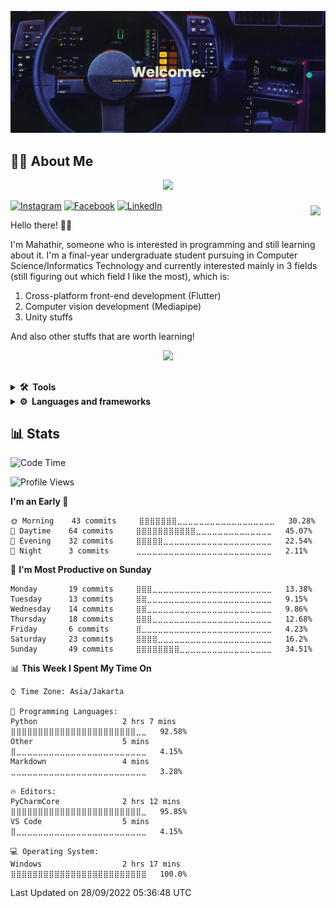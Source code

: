 


![alt text](https://github.com/achmadmahathirps/achmadmahathirps/blob/main/banner.png?raw=true)

## 👨‍💻 About Me

<p align="center">
  <img src="https://capsule-render.vercel.app/api?type=waving&color=gradient&height=60&section=header"/>
</p>

<a href="https://github.com/achmadmahathirps">
  <img align="right" style="margin:0.5rem" src="https://github-readme-stats.vercel.app/api/top-langs/?username=achmadmahathirps&hide=CMake,c%2B%2B,c,swift,kotlin,objective-c" />
</a>

[![Instagram](https://img.shields.io/badge/Instagram-%23E4405F.svg?style=for-the-badge&logo=Instagram&logoColor=white)](https://www.instagram.com/achmadmahathirps/)
[![Facebook](https://img.shields.io/badge/Facebook-%231877F2.svg?style=for-the-badge&logo=Facebook&logoColor=white)](https://web.facebook.com/jaya.jumpen/)
[![LinkedIn](https://img.shields.io/badge/linkedin-%230077B5.svg?style=for-the-badge&logo=linkedin&logoColor=white)](https://www.linkedin.com/in/achmadmahathirps/)

Hello there! 🙋‍♂️

I'm Mahathir, someone who is interested in programming and still learning about it. I'm a final-year undergraduate student pursuing in Computer Science/Informatics Technology and currently interested mainly in 3 fields (still figuring out which field I like the most), which is:
1. Cross-platform front-end development (Flutter)
3. Computer vision development (Mediapipe)
4. Unity stuffs

And also other stuffs that are worth learning!

<p align="center">
  <img src="https://capsule-render.vercel.app/api?type=waving&color=gradient&height=60&section=footer"/>
</p>
 
##
<details>
  <summary><b>🛠️&nbsp;&nbsp;Tools</b></summary>
  <br/>
  
  [![My Skills](https://skillicons.dev/icons?i=vscode,visualstudio,unity,androidstudio,git,linux&theme=light)](https://skillicons.dev)
  
</details>

<details>
  <summary><b>⚙&nbsp;&nbsp;Languages&nbsp;and&nbsp;frameworks</b></summary>
  <br>
  
  [![My Skills](https://skillicons.dev/icons?i=cs,javascript,py,dart,flutter&theme=light)](https://skillicons.dev)
</details>
 
## 📊 Stats

<!--START_SECTION:waka-->
![Code Time](http://img.shields.io/badge/Code%20Time-22%20hrs%2029%20mins-blue)

![Profile Views](http://img.shields.io/badge/Profile%20Views-0-blue)

**I'm an Early 🐤** 

```text
🌞 Morning    43 commits     ⣿⣿⣿⣿⣿⣿⣿⣀⣀⣀⣀⣀⣀⣀⣀⣀⣀⣀⣀⣀⣀⣀⣀⣀⣀   30.28% 
🌆 Daytime    64 commits     ⣿⣿⣿⣿⣿⣿⣿⣿⣿⣿⣿⣀⣀⣀⣀⣀⣀⣀⣀⣀⣀⣀⣀⣀⣀   45.07% 
🌃 Evening    32 commits     ⣿⣿⣿⣿⣿⣀⣀⣀⣀⣀⣀⣀⣀⣀⣀⣀⣀⣀⣀⣀⣀⣀⣀⣀⣀   22.54% 
🌙 Night      3 commits      ⣀⣀⣀⣀⣀⣀⣀⣀⣀⣀⣀⣀⣀⣀⣀⣀⣀⣀⣀⣀⣀⣀⣀⣀⣀   2.11%

```
📅 **I'm Most Productive on Sunday** 

```text
Monday       19 commits     ⣿⣿⣿⣀⣀⣀⣀⣀⣀⣀⣀⣀⣀⣀⣀⣀⣀⣀⣀⣀⣀⣀⣀⣀⣀   13.38% 
Tuesday      13 commits     ⣿⣿⣀⣀⣀⣀⣀⣀⣀⣀⣀⣀⣀⣀⣀⣀⣀⣀⣀⣀⣀⣀⣀⣀⣀   9.15% 
Wednesday    14 commits     ⣿⣿⣀⣀⣀⣀⣀⣀⣀⣀⣀⣀⣀⣀⣀⣀⣀⣀⣀⣀⣀⣀⣀⣀⣀   9.86% 
Thursday     18 commits     ⣿⣿⣿⣀⣀⣀⣀⣀⣀⣀⣀⣀⣀⣀⣀⣀⣀⣀⣀⣀⣀⣀⣀⣀⣀   12.68% 
Friday       6 commits      ⣿⣀⣀⣀⣀⣀⣀⣀⣀⣀⣀⣀⣀⣀⣀⣀⣀⣀⣀⣀⣀⣀⣀⣀⣀   4.23% 
Saturday     23 commits     ⣿⣿⣿⣿⣀⣀⣀⣀⣀⣀⣀⣀⣀⣀⣀⣀⣀⣀⣀⣀⣀⣀⣀⣀⣀   16.2% 
Sunday       49 commits     ⣿⣿⣿⣿⣿⣿⣿⣿⣀⣀⣀⣀⣀⣀⣀⣀⣀⣀⣀⣀⣀⣀⣀⣀⣀   34.51%

```


📊 **This Week I Spent My Time On** 

```text
⌚︎ Time Zone: Asia/Jakarta

💬 Programming Languages: 
Python                   2 hrs 7 mins        ⣿⣿⣿⣿⣿⣿⣿⣿⣿⣿⣿⣿⣿⣿⣿⣿⣿⣿⣿⣿⣿⣿⣿⣀⣀   92.58% 
Other                    5 mins              ⣿⣀⣀⣀⣀⣀⣀⣀⣀⣀⣀⣀⣀⣀⣀⣀⣀⣀⣀⣀⣀⣀⣀⣀⣀   4.15% 
Markdown                 4 mins              ⣀⣀⣀⣀⣀⣀⣀⣀⣀⣀⣀⣀⣀⣀⣀⣀⣀⣀⣀⣀⣀⣀⣀⣀⣀   3.28%

🔥 Editors: 
PyCharmCore              2 hrs 12 mins       ⣿⣿⣿⣿⣿⣿⣿⣿⣿⣿⣿⣿⣿⣿⣿⣿⣿⣿⣿⣿⣿⣿⣿⣿⣀   95.85% 
VS Code                  5 mins              ⣿⣀⣀⣀⣀⣀⣀⣀⣀⣀⣀⣀⣀⣀⣀⣀⣀⣀⣀⣀⣀⣀⣀⣀⣀   4.15%

💻 Operating System: 
Windows                  2 hrs 17 mins       ⣿⣿⣿⣿⣿⣿⣿⣿⣿⣿⣿⣿⣿⣿⣿⣿⣿⣿⣿⣿⣿⣿⣿⣿⣿   100.0%

```


 Last Updated on 28/09/2022 05:36:48 UTC
<!--END_SECTION:waka-->

<!--
**achmadmahathirps/achmadmahathirps** is a ✨ _special_ ✨ repository because its `README.md` (this file) appears on your GitHub profile.

Here are some ideas to get you started:

- 🔭 I’m currently working on ...
- 🌱 I’m currently learning ...
- 👯 I’m looking to collaborate on ...
- 🤔 I’m looking for help with ...
- 💬 Ask me about ...
- 📫 How to reach me: ...
- 😄 Pronouns: ...
- ⚡ Fun fact: ...
-->
